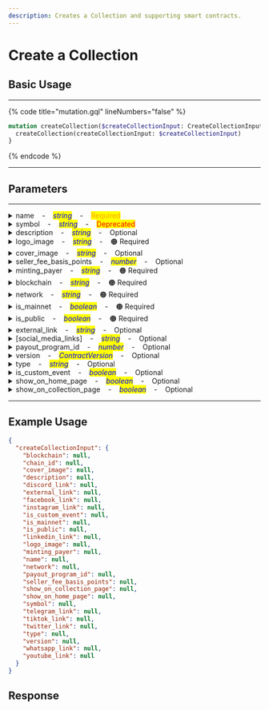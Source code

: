```yaml
---
description: Creates a Collection and supporting smart contracts.
---
```


# Create a Collection

## Basic Usage

---

{% code title="mutation.gql" lineNumbers="false" %}
```graphql
mutation createCollection($createCollectionInput: CreateCollectionInput) {
  createCollection(createCollectionInput: $createCollectionInput)
}
```
{% endcode %}

---

## Parameters

---

<details>

<summary>name&nbsp;&nbsp;&nbsp;&nbsp;-&nbsp;&nbsp;&nbsp;&nbsp;<mark style="color:blue;"><mark style="color:blue;"><em>string</em></mark></mark>&nbsp;&nbsp;&nbsp;&nbsp;-&nbsp;&nbsp;&nbsp;&nbsp;<mark style="color:orange;">Required</mark></summary>


> The name of the collection.

Example: `My first Collection`

</details>

<details>

<summary>symbol&nbsp;&nbsp;&nbsp;&nbsp;-&nbsp;&nbsp;&nbsp;&nbsp;<mark style="color:blue;"><em>string</em></mark>&nbsp;&nbsp;&nbsp;&nbsp;-&nbsp;&nbsp;&nbsp;&nbsp;<mark style="color:red;">Deprecated</mark></summary>


> A short symbol or abbreviation for the collection.

Example: `MFC`

</details>

<details>

<summary>description&nbsp;&nbsp;&nbsp;&nbsp;-&nbsp;&nbsp;&nbsp;&nbsp;<mark style="color:blue;"><em>string</em></mark>&nbsp;&nbsp;&nbsp;&nbsp;-&nbsp;&nbsp;&nbsp;&nbsp;Optional</summary>


> A brief description of the collection.

Example: `A unique collection of digital artworks.`

</details>

<details>

<summary>logo_image&nbsp;&nbsp;&nbsp;&nbsp;-&nbsp;&nbsp;&nbsp;&nbsp;<mark style="color:blue;"><em>string</em></mark>&nbsp;&nbsp;&nbsp;&nbsp;-&nbsp;&nbsp;&nbsp;&nbsp;<span data-gb-custom-inline data-tag="emoji" data-code="1f7e0">🟠</span> Required</summary>


> URL or path to the logo image for the collection.

Example: `https://example.com/logo.png`

</details>

<details>

<summary>cover_image&nbsp;&nbsp;&nbsp;&nbsp;-&nbsp;&nbsp;&nbsp;&nbsp;<mark style="color:blue;"><em>string</em></mark>&nbsp;&nbsp;&nbsp;&nbsp;-&nbsp;&nbsp;&nbsp;&nbsp;Optional</summary>


> URL or path to the cover image for the collection.

Example: `https://example.com/cover.jpg`

</details>

<details>

<summary>seller_fee_basis_points&nbsp;&nbsp;&nbsp;&nbsp;-&nbsp;&nbsp;&nbsp;&nbsp;<mark style="color:blue;"><mark style="color:blue;"><em>number</em></mark></mark>&nbsp;&nbsp;&nbsp;&nbsp;-&nbsp;&nbsp;&nbsp;&nbsp;Optional</summary>


> The seller fee in basis points.

Example: `250` (representing 2.5%)

</details>

<details>

<summary>minting_payer&nbsp;&nbsp;&nbsp;&nbsp;-&nbsp;&nbsp;&nbsp;&nbsp;<mark style="color:blue;"><em>string</em></mark>&nbsp;&nbsp;&nbsp;&nbsp;-&nbsp;&nbsp;&nbsp;&nbsp;<span data-gb-custom-inline data-tag="emoji" data-code="1f7e0">🟠</span> Required</summary>


> Wallet address responsible for paying minting fees.

Example: `0x123abc...`

</details>

<details>

<summary>blockchain&nbsp;&nbsp;&nbsp;&nbsp;-&nbsp;&nbsp;&nbsp;&nbsp;<mark style="color:blue;"><em>string</em></mark>&nbsp;&nbsp;&nbsp;&nbsp;-&nbsp;&nbsp;&nbsp;&nbsp;<span data-gb-custom-inline data-tag="emoji" data-code="1f7e0">🟠</span> Required</summary>


> The blockchain on which the collection is based, restricted to 'ethereum' or 'polygon'.

Example: `ethereum`

</details>

<details>

<summary>network&nbsp;&nbsp;&nbsp;&nbsp;-&nbsp;&nbsp;&nbsp;&nbsp;<mark style="color:blue;"><em>string</em></mark>&nbsp;&nbsp;&nbsp;&nbsp;-&nbsp;&nbsp;&nbsp;&nbsp;<span data-gb-custom-inline data-tag="emoji" data-code="1f7e0">🟠</span> Required</summary>


> The network name.

Example: `mainnet`

</details>

<details>

<summary>is_mainnet&nbsp;&nbsp;&nbsp;&nbsp;-&nbsp;&nbsp;&nbsp;&nbsp;<mark style="color:blue;"><em>boolean</em></mark>&nbsp;&nbsp;&nbsp;&nbsp;-&nbsp;&nbsp;&nbsp;&nbsp;<span data-gb-custom-inline data-tag="emoji" data-code="1f7e0">🟠</span> Required</summary>


> Flag to indicate if the collection is on the main network.

Example: `true`

</details>

<details>

<summary>is_public&nbsp;&nbsp;&nbsp;&nbsp;-&nbsp;&nbsp;&nbsp;&nbsp;<mark style="color:blue;"><em>boolean</em></mark>&nbsp;&nbsp;&nbsp;&nbsp;-&nbsp;&nbsp;&nbsp;&nbsp;<span data-gb-custom-inline data-tag="emoji" data-code="1f7e0">🟠</span> Required</summary>


> Flag to indicate if the collection is public.

Example: `true`

</details>

<details>

<summary>external_link&nbsp;&nbsp;&nbsp;&nbsp;-&nbsp;&nbsp;&nbsp;&nbsp;<mark style="color:blue;"><em>string</em></mark>&nbsp;&nbsp;&nbsp;&nbsp;-&nbsp;&nbsp;&nbsp;&nbsp;Optional</summary>


> External link to the collection website or page.

Example: `https://example.com/collection`

</details>

<details>

<summary>[social_media_links]&nbsp;&nbsp;&nbsp;&nbsp;-&nbsp;&nbsp;&nbsp;&nbsp;<mark style="color:blue;"><em>string</em></mark>&nbsp;&nbsp;&nbsp;&nbsp;-&nbsp;&nbsp;&nbsp;&nbsp;Optional</summary>


> Links to various social media profiles associated with the collection (telegram_link, discord_link, tiktok_link, whatsapp_link, facebook_link, instagram_link, twitter_link, youtube_link, linkedin_link).

Example:

* telegram_link: `https://t.me/example`
* discord_link: `https://discord.gg/example`
* tiktok_link: `https://www.tiktok.com/@example`
* whatsapp_link: `https://wa.me/1234567890`
* facebook_link: `https://www.facebook.com/example`
* instagram_link: `https://www.instagram.com/example`
* twitter_link: `https://twitter.com/example`
* youtube_link: `https://www.youtube.com/c/example`
* linkedin_link: `https://www.linkedin.com/company/example`

</details>

<details>

<summary>payout_program_id&nbsp;&nbsp;&nbsp;&nbsp;-&nbsp;&nbsp;&nbsp;&nbsp;<mark style="color:blue;"><em>number</em></mark>&nbsp;&nbsp;&nbsp;&nbsp;-&nbsp;&nbsp;&nbsp;&nbsp;Optional</summary>


> ID for the payout program associated with the collection.

Example: `101`

</details>

<details>

<summary>version&nbsp;&nbsp;&nbsp;&nbsp;-&nbsp;&nbsp;&nbsp;&nbsp;<mark style="color:blue;"><em>ContractVersion</em></mark>&nbsp;&nbsp;&nbsp;&nbsp;-&nbsp;&nbsp;&nbsp;&nbsp;Optional</summary>


> The version of the contract used for the collection.

Example: `v1.0.0`

</details>

<details>

<summary>type&nbsp;&nbsp;&nbsp;&nbsp;-&nbsp;&nbsp;&nbsp;&nbsp;<mark style="color:blue;"><em>string</em></mark>&nbsp;&nbsp;&nbsp;&nbsp;-&nbsp;&nbsp;&nbsp;&nbsp;Optional</summary>


> The type or category of the collection.

Example: `art`

</details>

<details>

<summary>is_custom_event&nbsp;&nbsp;&nbsp;&nbsp;-&nbsp;&nbsp;&nbsp;&nbsp;<mark style="color:blue;"><em>boolean</em></mark>&nbsp;&nbsp;&nbsp;&nbsp;-&nbsp;&nbsp;&nbsp;&nbsp;Optional</summary>


> Flag to indicate if the collection uses custom events.

Example: `false`

</details>

<details>

<summary>show_on_home_page&nbsp;&nbsp;&nbsp;&nbsp;-&nbsp;&nbsp;&nbsp;&nbsp;<mark style="color:blue;"><em>boolean</em></mark>&nbsp;&nbsp;&nbsp;&nbsp;-&nbsp;&nbsp;&nbsp;&nbsp;Optional</summary>


> Flag to indicate if the collection should be displayed on the home page.

Example: `true`

</details>

<details>

<summary>show_on_collection_page&nbsp;&nbsp;&nbsp;&nbsp;-&nbsp;&nbsp;&nbsp;&nbsp;<mark style="color:blue;"><em>boolean</em></mark>&nbsp;&nbsp;&nbsp;&nbsp;-&nbsp;&nbsp;&nbsp;&nbsp;Optional</summary>


> Flag to indicate if the collection should be displayed on the collection page.

Example: `true`

</details>

---

## Example Usage

```json
{
  "createCollectionInput": {
    "blockchain": null,
    "chain_id": null,
    "cover_image": null,
    "description": null,
    "discord_link": null,
    "external_link": null,
    "facebook_link": null,
    "instagram_link": null,
    "is_custom_event": null,
    "is_mainnet": null,
    "is_public": null,
    "linkedin_link": null,
    "logo_image": null,
    "minting_payer": null,
    "name": null,
    "network": null,
    "payout_program_id": null,
    "seller_fee_basis_points": null,
    "show_on_collection_page": null,
    "show_on_home_page": null,
    "symbol": null,
    "telegram_link": null,
    "tiktok_link": null,
    "twitter_link": null,
    "type": null,
    "version": null,
    "whatsapp_link": null,
    "youtube_link": null
  }
}
```

## Response
